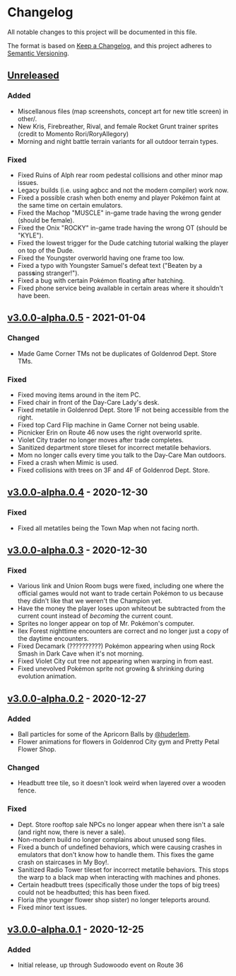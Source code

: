 # Changelog

All notable changes to this project will be documented in this file.

The format is based on [Keep a Changelog](https://keepachangelog.com/en/1.0.0/),
and this project adheres to [Semantic Versioning](https://semver.org/spec/v2.0.0.html).

## [Unreleased]
### Added

- Miscellanous files (map screenshots, concept art for new title screen) in other/.
- New Kris, Firebreather, Rival, and female Rocket Grunt trainer sprites (credit to Momento Rori/RoryAllegory)
- Morning and night battle terrain variants for all outdoor terrain types.

### Fixed

- Fixed Ruins of Alph rear room pedestal collisions and other minor map issues.
- Legacy builds (i.e. using agbcc and not the modern compiler) work now.
- Fixed a possible crash when both enemy and player Pokémon faint at the same time on certain emulators.
- Fixed the Machop "MUSCLE" in-game trade having the wrong gender (should be female).
- Fixed the Onix "ROCKY" in-game trade having the wrong OT (should be "KYLE").
- Fixed the lowest trigger for the Dude catching tutorial walking the player on top of the Dude.
- Fixed the Youngster overworld having one frame too low.
- Fixed a typo with Youngster Samuel's defeat text ("Beaten by a pass**s**ing stranger!").
- Fixed a bug with certain Pokémon floating after hatching.
- Fixed phone service being available in certain areas where it shouldn't have been.

## [v3.0.0-alpha.0.5] - 2021-01-04
### Changed

- Made Game Corner TMs not be duplicates of Goldenrod Dept. Store TMs.

### Fixed

- Fixed moving items around in the item PC.
- Fixed chair in front of the Day-Care Lady's desk.
- Fixed metatile in Goldenrod Dept. Store 1F not being accessible from the right.
- Fixed top Card Flip machine in Game Corner not being usable.
- Picnicker Erin on Route 46 now uses the right overworld sprite.
- Violet City trader no longer moves after trade completes.
- Sanitized department store tileset for incorrect metatile behaviors.
- Mom no longer calls every time you talk to the Day-Care Man outdoors.
- Fixed a crash when Mimic is used.
- Fixed collisions with trees on 3F and 4F of Goldenrod Dept. Store.

## [v3.0.0-alpha.0.4] - 2020-12-30
### Fixed

- Fixed all metatiles being the Town Map when not facing north.

## [v3.0.0-alpha.0.3] - 2020-12-30
### Fixed

- Various link and Union Room bugs were fixed, including one where the official games would not want to trade certain Pokémon to us because they didn't like that we weren't the Champion yet.
- Have the money the player loses upon whiteout be subtracted from the current count instead of _becoming_ the current count.
- Sprites no longer appear on top of Mr. Pokémon's computer.
- Ilex Forest nighttime encounters are correct and no longer just a copy of the daytime encounters.
- Fixed Decamark (??????????) Pokémon appearing when using Rock Smash in Dark Cave when it's not morning.
- Fixed Violet City cut tree not appearing when warping in from east.
- Fixed unevolved Pokémon sprite not growing & shrinking during evolution animation.

## [v3.0.0-alpha.0.2] - 2020-12-27
### Added

- Ball particles for some of the Apricorn Balls by [@huderlem](https://github.com/huderlem).
- Flower animations for flowers in Goldenrod City gym and Pretty Petal Flower Shop.

### Changed

- Headbutt tree tile, so it doesn't look weird when layered over a wooden fence.

### Fixed

- Dept. Store rooftop sale NPCs no longer appear when there isn't a sale (and right now, there is never a sale).
- Non-modern build no longer complains about unused song files.
- Fixed a bunch of undefined behaviors, which were causing crashes in emulators that don't know how to handle them. This fixes the game crash on staircases in My Boy!.
- Sanitized Radio Tower tileset for incorrect metatile behaviors. This stops the warp to a black map when interacting with machines and phones.
- Certain headbutt trees (specifically those under the tops of big trees) could not be headbutted; this has been fixed.
- Floria (the younger flower shop sister) no longer teleports around.
- Fixed minor text issues.

## [v3.0.0-alpha.0.1] - 2020-12-25
### Added

- Initial release, up through Sudowoodo event on Route 36

[unreleased]: https://github.com/Sierraffinity/CrystalDust/compare/v3.0.0-alpha.0.5...HEAD
[v3.0.0-alpha.0.5]: https://github.com/Sierraffinity/CrystalDust/releases/tag/v3.0.0-alpha.0.5
[v3.0.0-alpha.0.4]: https://github.com/Sierraffinity/CrystalDust/releases/tag/v3.0.0-alpha.0.4
[v3.0.0-alpha.0.3]: https://github.com/Sierraffinity/CrystalDust/releases/tag/v3.0.0-alpha.0.3
[v3.0.0-alpha.0.2]: https://github.com/Sierraffinity/CrystalDust/releases/tag/v3.0.0-alpha.0.2
[v3.0.0-alpha.0.1]: https://github.com/Sierraffinity/CrystalDust/releases/tag/v3.0.0-alpha.0.1
